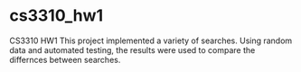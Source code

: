# cs3310_hw1
CS3310 HW1
This project implemented a variety of searches.
Using random data and automated testing, the results
were used to compare the differnces between searches.
